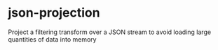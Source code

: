 # json-projection
Project a filtering transform over a JSON stream to avoid loading large quantities of data into memory
